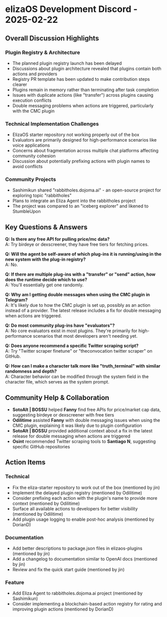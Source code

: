 # elizaOS Development Discord - 2025-02-22

## Overall Discussion Highlights

### Plugin Registry & Architecture
- The planned plugin registry launch has been delayed
- Discussions about plugin architecture revealed that plugins contain both actions and providers
- Registry PR template has been updated to make contribution steps clearer
- Plugins remain in memory rather than terminating after task completion
- Issues with duplicate actions (like "transfer") across plugins causing execution conflicts
- Double messaging problems when actions are triggered, particularly with the CMC plugin

### Technical Implementation Challenges
- ElizaOS starter repository not working properly out of the box
- Evaluators are primarily designed for high-performance scenarios like voice applications
- Concerns about fragmentation across multiple chat platforms affecting community cohesion
- Discussion about potentially prefixing actions with plugin names to avoid conflicts

### Community Projects
- Sashimikun shared "rabbitholes.dojoma.ai" - an open-source project for exploring topic "rabbitholes"
- Plans to integrate an Eliza Agent into the rabbitholes project
- The project was compared to an "iceberg explorer" and likened to StumbleUpon

## Key Questions & Answers

**Q: Is there any free API for pulling price/mc data?**  
A: Try birdeye or dexscreener, they have free tiers for fetching prices.

**Q: Will the agent be self-aware of which plug-ins it is running/using in the new system with the plug-in registry?**  
A: No.

**Q: If there are multiple plug-ins with a "transfer" or "send" action, how does the runtime decide which to use?**  
A: You'll essentially get one randomly.

**Q: Why am I getting double messages when using the CMC plugin in Telegram?**  
A: It's likely due to how the CMC plugin is set up, possibly as an action instead of a provider. The latest release includes a fix for double messaging when actions are triggered.

**Q: Do most community plug-ins have "evaluators"?**  
A: No core evaluators exist in most plugins. They're primarily for high-performance scenarios that most developers aren't needing yet.

**Q: Does anyone recommend a specific Twitter scraping script?**  
A: Try "Twitter scraper finetune" or "theconvocation twitter scraper" on GitHub.

**Q: How can I make a character talk more like "truth_terminal" with similar randomness and depth?**  
A: Character behavior can be modified through the system field in the character file, which serves as the system prompt.

## Community Help & Collaboration

- **SotoAlt | BOSSU** helped **Fanny** find free APIs for price/market cap data, suggesting birdeye or dexscreener with free tiers
- **Odilitime** assisted **Fanny** with double messaging issues when using the CMC plugin, explaining it was likely due to plugin configuration
- **SotoAlt | BOSSU** provided additional context about a fix in the latest release for double messaging when actions are triggered
- **Osint** recommended Twitter scraping tools to **Santiago N**, suggesting specific GitHub repositories

## Action Items

### Technical
- Fix the eliza-starter repository to work out of the box (mentioned by jin)
- Implement the delayed plugin registry (mentioned by Odilitime)
- Consider prefixing each action with the plugin's name to provide more context (mentioned by Odilitime)
- Surface all available actions to developers for better visibility (mentioned by Odilitime)
- Add plugin usage logging to enable post-hoc analysis (mentioned by DorianD)

### Documentation
- Add better descriptions to package.json files in elizaos-plugins (mentioned by jin)
- Add a changelog to documentation similar to OpenAI docs (mentioned by jin)
- Review and fix the quick start guide (mentioned by jin)

### Feature
- Add Eliza Agent to rabbitholes.dojoma.ai project (mentioned by Sashimikun)
- Consider implementing a blockchain-based action registry for rating and improving plugin actions (mentioned by DorianD)